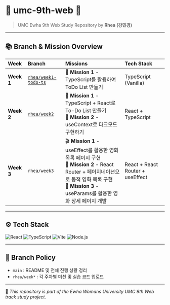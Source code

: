 # 🐤 umc-9th-web 🐤
> UMC Ewha 9th Web Study Repository by **Rhea (강민경)**

---

## 📚 Branch & Mission Overview

| Week | Branch | Missions | Tech Stack |
|:--|:--|:--|:--|
| **Week 1** | [`rhea/week1-todo-ts`](https://github.com/Mingyeong-Kang/umc-9th-web/tree/rhea/week1-todo-ts) | 📝 **Mission 1** - TypeScript를 활용하여 ToDo List 만들기 | TypeScript (Vanilla) |
| **Week 2** | [`rhea/week2`](https://github.com/Mingyeong-Kang/umc-9th-web/tree/rhea/week2) | 🧩 **Mission 1** - TypeScript + React로 To-Do List 만들기 <br> 🌙 **Mission 2** - useContext로 다크모드 구현하기 | React + TypeScript |
| **Week 3** | `rhea/week3` | 🎬 **Mission 1** - useEffect를 활용한 영화 목록 페이지 구현 <br> 📄 **Mission 2** - React Router + 페이지네이션으로 동적 영화 목록 구현 <br> 🎥 **Mission 3** - useParams를 활용한 영화 상세 페이지 개발 | React + React Router + useEffect |

---

## ⚙️ Tech Stack

![React](https://img.shields.io/badge/React-20232A.svg?style=for-the-badge&logo=react&logoColor=61DAFB)
![TypeScript](https://img.shields.io/badge/TypeScript-007ACC.svg?style=for-the-badge&logo=typescript&logoColor=white)
![Vite](https://img.shields.io/badge/Vite-646CFF.svg?style=for-the-badge&logo=vite&logoColor=white)
![Node.js](https://img.shields.io/badge/Node.js-339933.svg?style=for-the-badge&logo=nodedotjs&logoColor=white)

---

## 📌 Branch Policy
- `main` : README 및 전체 진행 상황 정리  
- `rhea/week*` : 각 주차별 미션 및 실습 코드 업로드  

---

🌸 *This repository is part of the Ewha Womans University UMC 9th Web track study project.*

